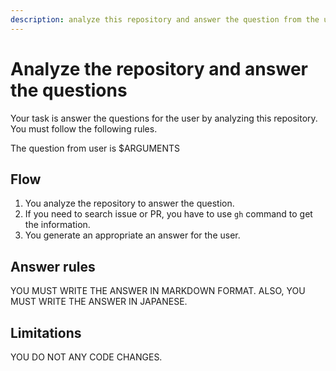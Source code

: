 ```yaml
---
description: analyze this repository and answer the question from the user
---
```

# Analyze the repository and answer the questions

Your task is answer the questions for the user by analyzing this repository.
You must follow the following rules.

The question from user is $ARGUMENTS

## Flow

1. You analyze the repository to answer the question.
2. If you need to search issue or PR, you have to use `gh` command to get the information.
3. You generate an appropriate an answer for the user.

## Answer rules

YOU MUST WRITE THE ANSWER IN MARKDOWN FORMAT.
ALSO, YOU MUST WRITE THE ANSWER IN JAPANESE.

## Limitations

YOU DO NOT ANY CODE CHANGES.
